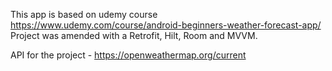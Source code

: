 This app is based on udemy course
https://www.udemy.com/course/android-beginners-weather-forecast-app/
Project was amended with a Retrofit, Hilt, Room and MVVM.

API for the project - https://openweathermap.org/current
